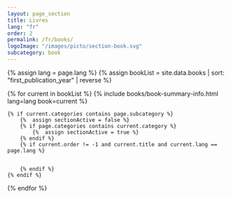 ```yaml
---
layout: page_section
title: Livres
lang: "fr"
order: 2
permalink: /fr/books/
logoImage: "/images/picto/section-book.svg"
subcategory: book
---
```


{% assign lang = page.lang %}
{% assign bookList = site.data.books | sort: "first_publication_year" | reverse %}

{% for current in bookList %}
  {% include books/book-summary-info.html lang=lang book=current %}

    {% if current.categories contains page.subcategory %}
        {%  assign sectionActive = false %}
        {% if page.categories contains current.category %}
            {%  assign sectionActive = true %}
        {% endif %}
        {% if current.order != -1 and current.title and current.lang == page.lang %}


        {% endif %}
    {% endif %}
{% endfor %}
